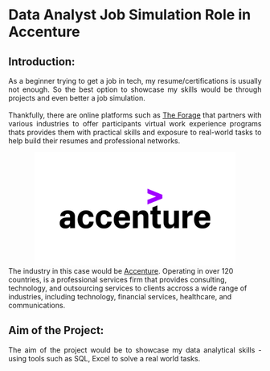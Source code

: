 # Data Analyst Job Simulation Role in Accenture

## Introduction:
<p align="justify">
    As a beginner trying to get a job in tech, my resume/certifications is usually not enough. So the best option to showcase my skills would be through projects and even better a job simulation.<br/><br/>
    Thankfully, there are online platforms such as <a href="https://www.theforage.com">The Forage</a> that partners with various industries to offer participants virtual work experience programs thats provides them with practical skills and exposure to real-world tasks to help build their resumes and professional networks.<br/>
<div align="center">
  <a href="https://www.accenture.com/us-en">
    <img src="images/accenture_logo.png" width="400" height="225">
  </a>
</div>
    The industry in this case would be <a href="https://www.accenture.com/us-en/careers/life-at-accenture/entry-level">Accenture</a>. 
    Operating in over 120 countries, is a professional services firm that provides consulting, technology, and outsourcing services to clients accross a wide range of industries, including technology, financial services, healthcare, and communications.
</p>

## Aim of the Project: 
<p align="justify">
    The aim of the project would be to showcase my data analytical skills - using tools such as SQL, Excel to solve a real world tasks.
</p>

<!-- <div align="center">
  <a href="https://www.accenture.com/us-en">
    <img src="images/accenture_logo.png">
  </a>
</div> -->
